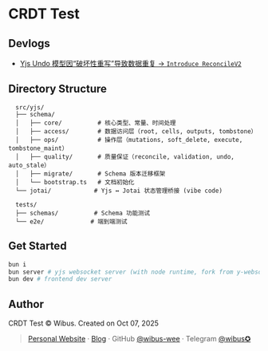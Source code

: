 # CRDT Test

## Devlogs

- [Yjs Undo 模型因“破坏性重写”导致数据重复 -> `Introduce ReconcileV2`](https://github.com/wibus-wee/console-notebook-crdt-design-test/issues/2)

## Directory Structure

```
  src/yjs/
  ├── schema/
  │   ├── core/          # 核心类型、常量、时间处理
  │   ├── access/        # 数据访问层（root, cells, outputs, tombstone）
  │   ├── ops/           # 操作层（mutations, soft_delete, execute, tombstone_maint）
  │   ├── quality/       # 质量保证（reconcile, validation, undo, auto_stale）
  │   ├── migrate/       # Schema 版本迁移框架
  │   └── bootstrap.ts   # 文档初始化
  └── jotai/            # Yjs ↔ Jotai 状态管理桥接 (vibe code)

  tests/
  ├── schemas/          # Schema 功能测试
  └── e2e/             # 端到端测试
```

## Get Started

```bash
bun i 
bun server # yjs websocket server (with node runtime, fork from y-websocket)
bun dev # frontend dev server
```

## Author

CRDT Test © Wibus. Created on Oct 07, 2025

> [Personal Website](http://wibus.ren/) · [Blog](https://blog.wibus.ren/) · GitHub [@wibus-wee](https://github.com/wibus-wee/) · Telegram [@wibus✪](https://t.me/wibus_wee)
